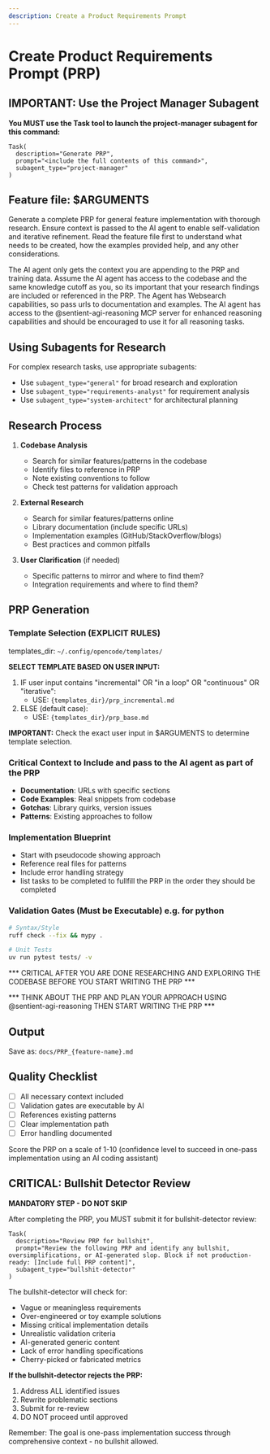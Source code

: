 ```yaml
---
description: Create a Product Requirements Prompt
---
```


# Create Product Requirements Prompt (PRP)

## IMPORTANT: Use the Project Manager Subagent

**You MUST use the Task tool to launch the project-manager subagent for this command:**
```
Task(
  description="Generate PRP",
  prompt="<include the full contents of this command>",
  subagent_type="project-manager"
)
```

## Feature file: $ARGUMENTS

Generate a complete PRP for general feature implementation with thorough research. Ensure context is passed to the AI agent to enable self-validation and iterative refinement. Read the feature file first to understand what needs to be created, how the examples provided help, and any other considerations.

The AI agent only gets the context you are appending to the PRP and training data. Assume the AI agent has access to the codebase and the same knowledge cutoff as you, so its important that your research findings are included or referenced in the PRP. The Agent has Websearch capabilities, so pass urls to documentation and examples. The AI agent has access to the @sentient-agi-reasoning MCP server for enhanced reasoning capabilities and should be encouraged to use it for all reasoning tasks.

## Using Subagents for Research

For complex research tasks, use appropriate subagents:
- Use `subagent_type="general"` for broad research and exploration
- Use `subagent_type="requirements-analyst"` for requirement analysis
- Use `subagent_type="system-architect"` for architectural planning

## Research Process

1. **Codebase Analysis**
   - Search for similar features/patterns in the codebase
   - Identify files to reference in PRP
   - Note existing conventions to follow
   - Check test patterns for validation approach

2. **External Research**
   - Search for similar features/patterns online
   - Library documentation (include specific URLs)
   - Implementation examples (GitHub/StackOverflow/blogs)
   - Best practices and common pitfalls

3. **User Clarification** (if needed)
   - Specific patterns to mirror and where to find them?
   - Integration requirements and where to find them?

## PRP Generation

### Template Selection (EXPLICIT RULES)

templates_dir: `~/.config/opencode/templates/`

**SELECT TEMPLATE BASED ON USER INPUT:**
1. IF user input contains "incremental" OR "in a loop" OR "continuous" OR "iterative":
   - USE: `{templates_dir}/prp_incremental.md`
2. ELSE (default case):
   - USE: `{templates_dir}/prp_base.md`

**IMPORTANT:** Check the exact user input in $ARGUMENTS to determine template selection.

### Critical Context to Include and pass to the AI agent as part of the PRP
- **Documentation**: URLs with specific sections
- **Code Examples**: Real snippets from codebase
- **Gotchas**: Library quirks, version issues
- **Patterns**: Existing approaches to follow

### Implementation Blueprint
- Start with pseudocode showing approach
- Reference real files for patterns
- Include error handling strategy
- list tasks to be completed to fullfill the PRP in the order they should be completed

### Validation Gates (Must be Executable) e.g. for python
```bash
# Syntax/Style
ruff check --fix && mypy .

# Unit Tests
uv run pytest tests/ -v

```

*** CRITICAL AFTER YOU ARE DONE RESEARCHING AND EXPLORING THE CODEBASE BEFORE YOU START WRITING THE PRP ***

*** THINK ABOUT THE PRP AND PLAN YOUR APPROACH USING @sentient-agi-reasoning THEN START WRITING THE PRP ***

## Output
Save as: `docs/PRP_{feature-name}.md`

## Quality Checklist
- [ ] All necessary context included
- [ ] Validation gates are executable by AI
- [ ] References existing patterns
- [ ] Clear implementation path
- [ ] Error handling documented

Score the PRP on a scale of 1-10 (confidence level to succeed in one-pass implementation using an AI coding assistant)

## CRITICAL: Bullshit Detector Review

**MANDATORY STEP - DO NOT SKIP**

After completing the PRP, you MUST submit it for bullshit-detector review:

```
Task(
  description="Review PRP for bullshit",
  prompt="Review the following PRP and identify any bullshit, oversimplifications, or AI-generated slop. Block if not production-ready: [Include full PRP content]",
  subagent_type="bullshit-detector"
)
```

The bullshit-detector will check for:
- Vague or meaningless requirements
- Over-engineered or toy example solutions
- Missing critical implementation details
- Unrealistic validation criteria
- AI-generated generic content
- Lack of error handling specifications
- Cherry-picked or fabricated metrics

**If the bullshit-detector rejects the PRP:**
1. Address ALL identified issues
2. Rewrite problematic sections
3. Submit for re-review
4. DO NOT proceed until approved

Remember: The goal is one-pass implementation success through comprehensive context - no bullshit allowed.
